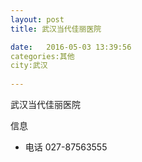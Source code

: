 ```yaml
--- 
layout: post 
title: 武汉当代佳丽医院

date:   2016-05-03 13:39:56 
categories:其他  
city:武汉
  
--- 
```

   
武汉当代佳丽医院

信息
 - 电话 027-87563555


